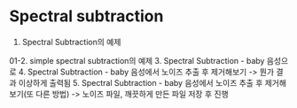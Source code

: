 # Spectral subtraction
01. Spectral Subtraction의 예제

01-2. simple spectral subtraction의 예제
3. Spectral Subtraction - baby 음성으로
4. Spectral Subtraction - baby 음성에서 노이즈 추출 후 제거해보기 -> 뭔가 결과 이상하게 출력됨
5. Spectral Subtraction - baby 음성에서 노이즈 추출 후 제거해보기(또 다른 방법) -> 노이즈 파일, 깨끗하게 만든 파일 저장 후 진행
